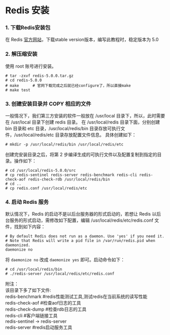 # Redis 安装

### 1. 下载Redis安装包

在 Redis [官方网站](https://redis.io)，下载stable version版本，编写此教程时，稳定版本为 5.0

### 2. 解压缩安装
使用 root 账号进行安装。
```shell
# tar -zxvf redis-5.0.0.tar.gz 
# cd redis-5.0.0
# make      # 官网下载完成之后就已经configure了，所以直接make
# make test
```
### 3. 创建安装目录并 COPY 相应的文件
一般情况下，我们第三方安装的软件一般放在 /usr/local 目录下，所以，此时需要在 /usr/local 目录下创建 redis 目录。
在 /usr/local/redis 目录下面，分别创建 bin 目录和 etc 目录，/usr/local/redis/bin 目录存放可执行文件，/usr/local/redis/etc 目录存放配置文件信息。
具体创建如下：

```shell
# mkdir -p /usr/local/redis/bin /usr/local/redis/etc
```
创建完安装目录之后，将第 2 步编译生成的可执行文件以及配置复制到指定的目录。操作如下：

```shell
# cd /usr/local/redis-5.0.0/src
# cp redis-sentinel redis-server redis-benchmark redis-cli redis-check-aof redis-check-rdb /usr/local/redis/bin
# cd ..
# cp redis.conf /usr/local/redis/etc
```

### 4. 启动 Redis 服务

默认情况下，Redis 的启动不是以后台服务器的形式启动的，若想让 Redis 以后台服务的形式启动，需修改如下配置，编辑 /usr/local/redis/etc/redis.conf
文件，找到如下内容：

```
# By default Redis does not run as a daemon. Use 'yes' if you need it.
# Note that Redis will write a pid file in /var/run/redis.pid when daemonized.
daemonize no
```
将 `daemonize no` 改成 `daemonize yes` 即可。启动命令如下：
```shell
# cd /usr/local/redis/bin
# ./redis-server /usr/local/redis/etc/redis.conf
```

附注：  
该目录下多了如下文件:  
redis-benchmark                 #redis性能测试工具,测试redis在当前系统的读写性能  
redis-check-aof                 #检查aof日志的工具  
redis-check-dump                #检查rdb日志的工具  
redis-cli                       #客户端链接工具  
redis-sentinel -> redis-server  
redis-server                    #redis启动服务工具  



